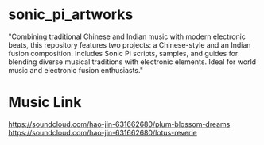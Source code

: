 # sonic_pi_artworks
"Combining traditional Chinese and Indian music with modern electronic beats, this repository features two projects: a Chinese-style and an Indian fusion composition. Includes Sonic Pi scripts, samples, and guides for blending diverse musical traditions with electronic elements. Ideal for world music and electronic fusion enthusiasts."

# Music Link
https://soundcloud.com/hao-jin-631662680/plum-blossom-dreams
https://soundcloud.com/hao-jin-631662680/lotus-reverie
